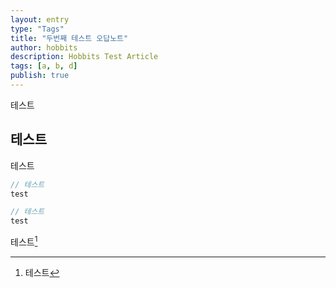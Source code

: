 ```yaml
---
layout: entry
type: "Tags"
title: "두번째 테스트 오답노트"
author: hobbits
description: Hobbits Test Article
tags: [a, b, d]
publish: true
---
```


테스트


## 테스트

테스트

```javascript
// 테스트
test
```

```java
// 테스트
test
```
테스트[^1]


[^1]: 테스트